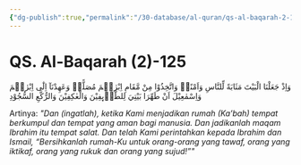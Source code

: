 ```yaml
---
{"dg-publish":true,"permalink":"/30-database/al-quran/qs-al-baqarah-2-125/"}
---
```



# QS. Al-Baqarah (2)-125
وَاِذْ جَعَلْنَا الْبَيْتَ مَثَابَةً لِّلنَّاسِ وَاَمْنًاۗ وَاتَّخِذُوْا مِنْ مَّقَامِ اِبْرٰهٖمَ مُصَلًّىۗ  وَعَهِدْنَآ اِلٰٓى اِبْرٰهٖمَ وَاِسْمٰعِيْلَ اَنْ طَهِّرَا بَيْتِيَ لِلطَّاۤىِٕفِيْنَ وَالْعٰكِفِيْنَ وَالرُّكَّعِ السُّجُوْدِ 

Artinya: *"Dan (ingatlah), ketika Kami menjadikan rumah (Ka’bah) tempat berkumpul dan tempat yang aman bagi manusia. Dan jadikanlah maqam Ibrahim  itu tempat salat. Dan telah Kami perintahkan kepada Ibrahim dan Ismail, “Bersihkanlah rumah-Ku untuk orang-orang yang tawaf, orang yang iktikaf, orang yang rukuk dan orang yang sujud!”"*
